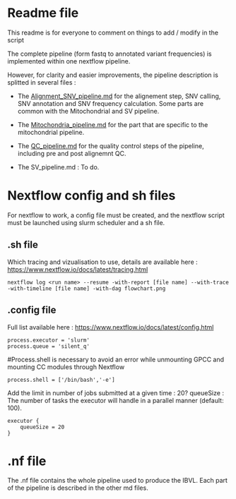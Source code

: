 
# Readme file

This readme is for everyone to comment on things to add / modify in the script

The complete pipeline (form fastq to annotated variant frequencies) is implemented within one nextflow pipeline.

However, for clarity and easier improvements, the pipeline description is splitted in several files :

- The [Alignment_SNV_pipeline.md](https://github.com/scorreard/IBVL/blob/main/Nextflow_script/GPCC_version/Alignment_SNV_pipeline.md) for the alignement step, SNV calling, SNV annotation and SNV frequency calculation. Some parts are common with the Mitochondrial and SV pipeline.

- The [Mitochondria_pipeline.md](https://github.com/scorreard/IBVL/blob/main/Nextflow_script/GPCC_version/Mitochondria_pipeline.md) for the part that are specific to the mitochondrial pipeline.

- The [QC_pipeline.md](https://github.com/scorreard/IBVL/blob/main/Nextflow_script/GPCC_version/QC_pipeline.md) for the quality control steps of the pipeline, including pre and post alignemnt QC.

- The SV_pipeline.md : To do.

# Nextflow config and sh files

For nextflow to work, a config file must be created, and the nextflow script must be launched using slurm scheduler and a sh file.

## .sh file

Which tracing and vizualisation to use, details are available here : https://www.nextflow.io/docs/latest/tracing.html

```
nextflow log <run name> --resume -with-report [file name] --with-trace -with-timeline [file name] -with-dag flowchart.png
```  

## .config file

Full list available here : https://www.nextflow.io/docs/latest/config.html

```
process.executor = 'slurm'
process.queue = 'silent_q'
```

#Process.shell is necessary to avoid an error while unmounting GPCC and mounting CC modules through Nextflow
```  
process.shell = ['/bin/bash','-e']
```
  
Add the limit in number of jobs submitted at a given time : 20?
queueSize : The number of tasks the executor will handle in a parallel manner (default: 100).
```
executor {
    queueSize = 20
}
```  
# .nf file

The .nf file contains the whole pipeline used to produce the IBVL. Each part of the pipeline is described in the other md files.
 
